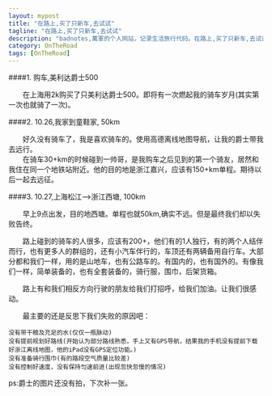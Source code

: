```yaml
---
layout: mypost
title: "在路上,买了只新车,去试试"
tagline: "在路上,买了只新车,去试试"
description: "badnotes,萬軍的个人网站，记录生活旅行代码。在路上,买了只新车,去试试"
category: OnTheRoad 
tags: [OnTheRoad]
---
```




####1. 购车,美利达爵士500

&emsp;&emsp;在上海用2k购买了只美利达爵士500。即将有一次燃起我的骑车岁月(其实第一次也就骑了一次)。

####2. 10.26,我家到童鞋家, 50km

&emsp;&emsp;好久没有骑车了，我是喜欢骑车的。使用高德离线地图导航，让我的爵士带我去远行。	
&emsp;&emsp;在骑车30+km的时候碰到一帅哥，是我购车之后见到的第一个骑友，居然和我住在同一个地铁站附近。他的目的地是浙江嘉兴，应该有150+km单程。期待以后一起去远征。

####3. 10.27,上海松江-->浙江西塘, 100km

&emsp;&emsp;早上9点出发，目的地西塘。单程也就50km,确实不远。但是最终我们却以失败告终。

&emsp;&emsp;路上碰到的骑车的人很多，应该有200+，他们有的1人独行，有的两个人结伴而行，也有更多人的群组的，还有小汽车伴行的，车顶还有两辆备用自行车。大部分都和我们一样，用的是山地车，也有公路车的。有国内的，也有国外的。有像我们一样，简单装备的，也有全套装备的，骑行服，围巾，后架货箱。

&emsp;&emsp;路上有和我们相反方向行驶的朋友给我们打招呼，给我们加油。让我们很感动。

&emsp;&emsp;最主要的还是反思下我们失败的原因吧：

	没有带干粮及充足的水(仅仅一瓶脉动)
	没有提前规划好路线(开始认为部分路线熟悉，手上又有GPS导航，结果我的手机没有提前下载好浙江离线地图，他的iPad没有GPS定位功能。)
	没有准备骑行围巾(有的路段空气质量比较差)
	没有控制好速度，没有保持匀速前进(出现忽快忽慢的情况)


ps:爵士的图片还没有拍，下次补一张。